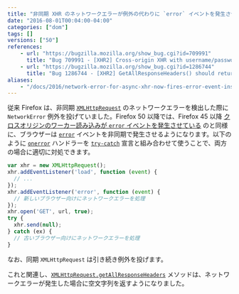 ```yaml
---
title: "非同期 XHR のネットワークエラーが例外の代わりに `error` イベントを発生させるようになり、`getAllResponseHeaders` は空文字列を返します"
date: "2016-08-01T00:04:00-04:00"
categories: ["dom"]
tags: []
versions: ["50"]
references:
    - url: "https://bugzilla.mozilla.org/show_bug.cgi?id=709991"
      title: "Bug 709991 - [XHR2] Cross-origin XHR with username/password in URL throws"
    - url: "https://bugzilla.mozilla.org/show_bug.cgi?id=1286744"
      title: "Bug 1286744 - [XHR2] GetAllResponseHeaders() should return an empty string if the XHR failed."
aliases:
    - "/docs/2016/network-error-for-async-xhr-now-fires-error-event-instead-of-throwing/"
---
```

従来 Firefox は、非同期 [`XMLHttpRequest`](https://developer.mozilla.org/ja/docs/Web/API/XMLHttpRequest) のネットワークエラーを検出した際に `NetworkError` 例外を投げていました。Firefox 50 以降では、Firefox 45 以降 [クロスオリジンのワーカー読み込みが `error` イベントを発生させている](https://www.fxsitecompat.com/ja/docs/2016/loading-cross-origin-worker-now-fires-error-event-instead-of-throwing-worker-in-sandboxed-iframe-no-longer-allowed/) のと同様に、ブラウザーは [`error`](https://developer.mozilla.org/ja/docs/Web/Events/error) イベントを非同期で発生させるようになります。以下のように [`onerror`](https://developer.mozilla.org/ja/docs/Web/API/XMLHttpRequestEventTarget/onerror) ハンドラーを [`try-catch`](https://developer.mozilla.org/ja/docs/Web/JavaScript/Reference/Statements/try...catch) 宣言と組み合わせて使うことで、両方の場合に適切に対処できます。

```js
var xhr = new XMLHttpRequest();
xhr.addEventListener('load', function (event) {
  // ...
});
xhr.addEventListener('error', function (event) {
  // 新しいブラウザー向けにネットワークエラーを処理
});
xhr.open('GET', url, true);
try {
  xhr.send(null);
} catch (ex) {
  // 古いブラウザー向けにネットワークエラーを処理
}
```

なお、同期 `XMLHttpRequest` は引き続き例外を投げます。

これと関連し、[`XMLHttpRequest.getAllResponseHeaders`](https://developer.mozilla.org/ja/docs/Web/API/XMLHttpRequest/getAllResponseHeaders) メソッドは、ネットワークエラーが発生した場合に空文字列を返すようになりました。
